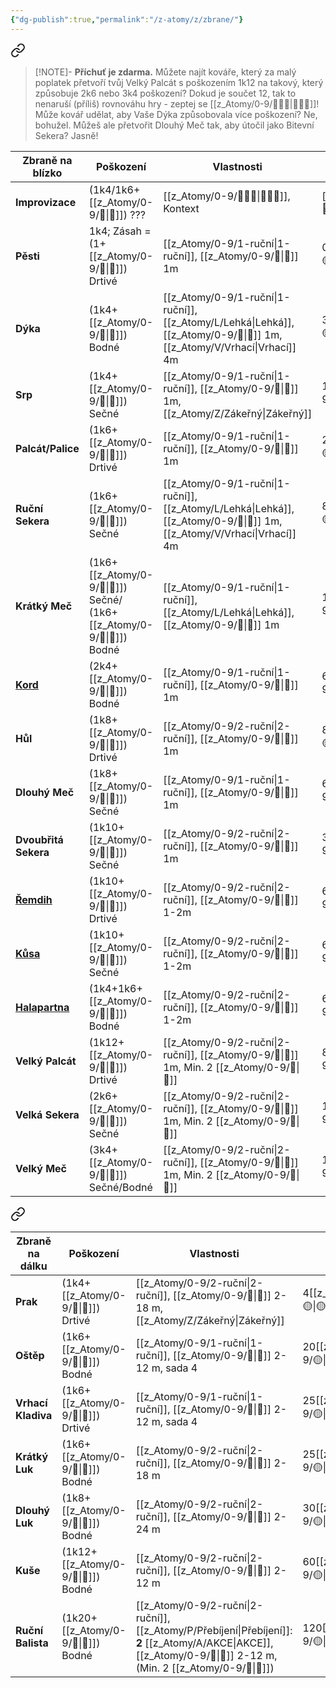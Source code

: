 ```yaml
---
{"dg-publish":true,"permalink":"/z-atomy/z/zbrane/"}
---
```



<div class="transclusion internal-embed is-loaded"><a class="markdown-embed-link" href="/z-atomy/z/zbrane-na-blizko/" aria-label="Open link"><svg xmlns="http://www.w3.org/2000/svg" width="24" height="24" viewBox="0 0 24 24" fill="none" stroke="currentColor" stroke-width="2" stroke-linecap="round" stroke-linejoin="round" class="svg-icon lucide-link"><path d="M10 13a5 5 0 0 0 7.54.54l3-3a5 5 0 0 0-7.07-7.07l-1.72 1.71"></path><path d="M14 11a5 5 0 0 0-7.54-.54l-3 3a5 5 0 0 0 7.07 7.07l1.71-1.71"></path></svg></a><div class="markdown-embed">




>[!NOTE]- **Příchuť je zdarma.** 
>Můžete najít kováře, který za malý poplatek přetvoří tvůj Velký Palcát s poškozením 1k12 na takový, který způsobuje 2k6 nebo 3k4 poškození? Dokud je součet 12, tak to nenaruší (příliš) rovnováhu hry - zeptej se [[z_Atomy/0-9/🧙🏼‍♂️\|🧙🏼‍♂️]]! Může kovář udělat, aby Vaše Dýka způsobovala více poškození? Ne, bohužel. Můžeš ale přetvořit Dlouhý Meč tak, aby útočil jako Bitevní Sekera? Jasně!

| **Zbraně na blízko**                                       | **Poškození**                             | **Vlastnosti**                                   | **Cena**    |
| ---------------------------------------------------------- | ----------------------------------------- | ------------------------------------------------ | ----------- |
| **Improvizace**                                            | (1k4/1k6+[[z_Atomy/0-9/💪\|💪]]) ???                      | [[z_Atomy/0-9/🧙🏼‍♂️\|🧙🏼‍♂️]], Kontext                             | [[z_Atomy/0-9/🧙🏼‍♂️\|🧙🏼‍♂️]] |
| **Pěsti**                                                  | 1k4; Zásah = (1+[[z_Atomy/0-9/💪\|💪]]) Drtivé            | [[z_Atomy/0-9/1-ruční\|1-ruční]], [[z_Atomy/0-9/👊\|👊]] 1m                           | 0[[z_Atomy/0-9/🟡\|🟡]]     |
| **Dýka**                                                   | (1k4+[[z_Atomy/0-9/🎯\|🎯]]) Bodné                        | [[z_Atomy/0-9/1-ruční\|1-ruční]], [[z_Atomy/L/Lehká\|Lehká]], [[z_Atomy/0-9/👊\|👊]] 1m, [[z_Atomy/V/Vrhací\|Vrhací]] 4m | 3[[z_Atomy/0-9/🟡\|🟡]]     |
| **Srp**                                                    | (1k4+[[z_Atomy/0-9/🎯\|🎯]]) Sečné                        | [[z_Atomy/0-9/1-ruční\|1-ruční]], [[z_Atomy/0-9/👊\|👊]] 1m, [[z_Atomy/Z/Zákeřný\|Zákeřný]]              | 10[[z_Atomy/0-9/🟡\|🟡]]    |
| **Palcát/Palice**                                          | (1k6+[[z_Atomy/0-9/💪\|💪]]) Drtivé                       | [[z_Atomy/0-9/1-ruční\|1-ruční]], [[z_Atomy/0-9/👊\|👊]] 1m                           | 2[[z_Atomy/0-9/🟡\|🟡]]     |
| **Ruční Sekera**                                           | (1k6+[[z_Atomy/0-9/💪\|💪]]) Sečné                        | [[z_Atomy/0-9/1-ruční\|1-ruční]], [[z_Atomy/L/Lehká\|Lehká]], [[z_Atomy/0-9/👊\|👊]] 1m, [[z_Atomy/V/Vrhací\|Vrhací]] 4m | 8[[z_Atomy/0-9/🟡\|🟡]]     |
| **Krátký Meč**                                             | (1k6+[[z_Atomy/0-9/💪\|💪]]) Sečné/<br>(1k6+[[z_Atomy/0-9/🎯\|🎯]]) Bodné | [[z_Atomy/0-9/1-ruční\|1-ruční]], [[z_Atomy/L/Lehká\|Lehká]], [[z_Atomy/0-9/👊\|👊]] 1m                | 10[[z_Atomy/0-9/🟡\|🟡]]    |
| **[Kord](https://cs.wikipedia.org/wiki/Kord)**             | (2k4+[[z_Atomy/0-9/🎯\|🎯]]) Bodné                        | [[z_Atomy/0-9/1-ruční\|1-ruční]], [[z_Atomy/0-9/👊\|👊]] 1m                           | 60[[z_Atomy/0-9/🟡\|🟡]]    |
| **Hůl**                                                    | (1k8+[[z_Atomy/0-9/💪\|💪]]) Drtivé                       | [[z_Atomy/0-9/2-ruční\|2-ruční]], [[z_Atomy/0-9/👊\|👊]] 1m                           | 8[[z_Atomy/0-9/🟡\|🟡]]     |
| **Dlouhý Meč**                                             | (1k8+[[z_Atomy/0-9/💪\|💪]]) Sečné                        | [[z_Atomy/0-9/1-ruční\|1-ruční]], [[z_Atomy/0-9/👊\|👊]] 1m                           | 60[[z_Atomy/0-9/🟡\|🟡]]    |
| **Dvoubřitá Sekera**                                       | (1k10+[[z_Atomy/0-9/💪\|💪]]) Sečné                       | [[z_Atomy/0-9/2-ruční\|2-ruční]], [[z_Atomy/0-9/👊\|👊]] 1m                           | 30[[z_Atomy/0-9/🟡\|🟡]]    |
| **[Řemdih](https://cs.wikipedia.org/wiki/%C5%98emdih)**    | (1k10+[[z_Atomy/0-9/💪\|💪]]) Drtivé                      | [[z_Atomy/0-9/2-ruční\|2-ruční]], [[z_Atomy/0-9/👊\|👊]] 1-2m                         | 60[[z_Atomy/0-9/🟡\|🟡]]    |
| **[Kůsa](https://cs.wikipedia.org/wiki/K%C5%AFsa)**        | (1k10+[[z_Atomy/0-9/💪\|💪]]) Sečné                       | [[z_Atomy/0-9/2-ruční\|2-ruční]], [[z_Atomy/0-9/👊\|👊]] 1-2m                         | 60[[z_Atomy/0-9/🟡\|🟡]]    |
| **[Halapartna](https://cs.wikipedia.org/wiki/Halapartna)** | (1k4+1k6+[[z_Atomy/0-9/💪\|💪]]) Bodné                    | [[z_Atomy/0-9/2-ruční\|2-ruční]], [[z_Atomy/0-9/👊\|👊]] 1-2m                         | 60[[z_Atomy/0-9/🟡\|🟡]]    |
| **Velký Palcát**                                           | (1k12+[[z_Atomy/0-9/💪\|💪]]) Drtivé                      | [[z_Atomy/0-9/2-ruční\|2-ruční]], [[z_Atomy/0-9/👊\|👊]] 1m, Min. 2 [[z_Atomy/0-9/💪\|💪]]            | 80[[z_Atomy/0-9/🟡\|🟡]]    |
| **Velká Sekera**                                           | (2k6+[[z_Atomy/0-9/💪\|💪]]) Sečné                        | [[z_Atomy/0-9/2-ruční\|2-ruční]], [[z_Atomy/0-9/👊\|👊]] 1m, Min. 2 [[z_Atomy/0-9/💪\|💪]]            | 100[[z_Atomy/0-9/🟡\|🟡]]   |
| **Velký Meč**                                              | (3k4+[[z_Atomy/0-9/💪\|💪]]) Sečné/Bodné                  | [[z_Atomy/0-9/2-ruční\|2-ruční]], [[z_Atomy/0-9/👊\|👊]] 1m, Min. 2 [[z_Atomy/0-9/💪\|💪]]            | 120[[z_Atomy/0-9/🟡\|🟡]]   |


</div></div>


<div class="transclusion internal-embed is-loaded"><a class="markdown-embed-link" href="/z-atomy/z/zbrane-na-dalku/" aria-label="Open link"><svg xmlns="http://www.w3.org/2000/svg" width="24" height="24" viewBox="0 0 24 24" fill="none" stroke="currentColor" stroke-width="2" stroke-linecap="round" stroke-linejoin="round" class="svg-icon lucide-link"><path d="M10 13a5 5 0 0 0 7.54.54l3-3a5 5 0 0 0-7.07-7.07l-1.72 1.71"></path><path d="M14 11a5 5 0 0 0-7.54-.54l-3 3a5 5 0 0 0 7.07 7.07l1.71-1.71"></path></svg></a><div class="markdown-embed">




| **Zbraně na dálku** | **Poškození**       | **Vlastnosti**                                                                 | **Cena**  |
| ------------------- | ------------------- | ------------------------------------------------------------------------------ | --------- |
| **Prak**            | (1k4+[[z_Atomy/0-9/🎯\|🎯]]) Drtivé | [[z_Atomy/0-9/2-ruční\|2-ruční]], [[z_Atomy/0-9/🏹\|🏹]] 2-18 m, [[z_Atomy/Z/Zákeřný\|Zákeřný]]                                        | 4[[z_Atomy/0-9/🟡\|🟡]]   |
| **Oštěp**           | (1k6+[[z_Atomy/0-9/💪\|💪]]) Bodné  | [[z_Atomy/0-9/1-ruční\|1-ruční]], [[z_Atomy/0-9/🏹\|🏹]] 2-12 m, sada 4                                             | 20[[z_Atomy/0-9/🟡\|🟡]]  |
| **Vrhací Kladiva**  | (1k6+[[z_Atomy/0-9/💪\|💪]]) Drtivé | [[z_Atomy/0-9/1-ruční\|1-ruční]], [[z_Atomy/0-9/🏹\|🏹]] 2-12 m, sada 4                                             | 25[[z_Atomy/0-9/🟡\|🟡]]  |
| **Krátký Luk**      | (1k6+[[z_Atomy/0-9/🎯\|🎯]]) Bodné  | [[z_Atomy/0-9/2-ruční\|2-ruční]], [[z_Atomy/0-9/🏹\|🏹]] 2-18 m                                                     | 25[[z_Atomy/0-9/🟡\|🟡]]  |
| **Dlouhý Luk**      | (1k8+[[z_Atomy/0-9/🎯\|🎯]]) Bodné  | [[z_Atomy/0-9/2-ruční\|2-ruční]], [[z_Atomy/0-9/🏹\|🏹]] 2-24 m                                                     | 30[[z_Atomy/0-9/🟡\|🟡]]  |
| **Kuše**            | (1k12+[[z_Atomy/0-9/🎯\|🎯]]) Bodné | [[z_Atomy/0-9/2-ruční\|2-ruční]], [[z_Atomy/0-9/🏹\|🏹]] 2-12 m                                                     | 60[[z_Atomy/0-9/🟡\|🟡]]  |
| **Ruční Balista**   | (1k20+[[z_Atomy/0-9/🎯\|🎯]]) Bodné | [[z_Atomy/0-9/2-ruční\|2-ruční]], [[z_Atomy/P/Přebíjení\|Přebíjení]]: **2** [[z_Atomy/A/AKCE\|AKCE]], <br>[[z_Atomy/0-9/🏹\|🏹]] 2-12 m, (Min. 2 [[z_Atomy/0-9/💪\|💪]]) | 120[[z_Atomy/0-9/🟡\|🟡]] |


</div></div>

